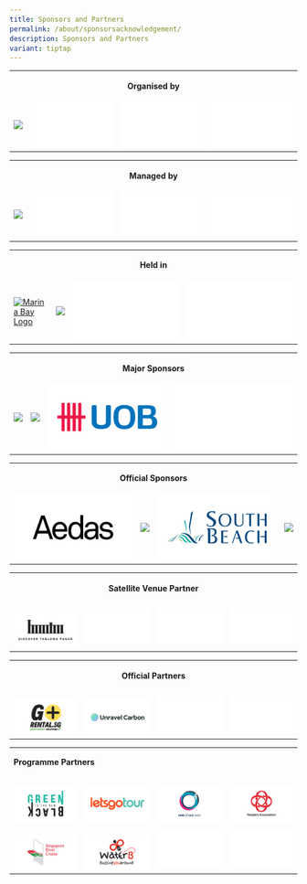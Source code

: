 ```yaml
---
title: Sponsors and Partners
permalink: /about/sponsorsacknowledgement/
description: Sponsors and Partners
variant: tiptap
---
```

<table style="minWidth: 100px">
<colgroup>
<col>
<col>
<col>
<col>
</colgroup>
<tbody>
<tr>
<th rowspan="1" colspan="4">
<p>Organised by</p>
</th>
</tr>
<tr>
<td rowspan="1" colspan="1"><a class="isomer-image-wrapper" href="https://www.ura.gov.sg/corporate"><img style="width: 100%" height="auto" width="100%" src="/images/About/Sponsor%20Acknowledgement/ura_resized%20web%20version.png"></a>
</td>
<td rowspan="1" colspan="1">
<div class="isomer-image-wrapper">
<img style="width: 100%" height="auto" width="100%" alt="" src="/images/space.png">
</div>
</td>
<td rowspan="1" colspan="1">
<div class="isomer-image-wrapper">
<img style="width: 100%" height="auto" width="100%" alt="" src="/images/space.png">
</div>
</td>
<td rowspan="1" colspan="1">
<div class="isomer-image-wrapper">
<img style="width: 100%" height="auto" width="100%" alt="" src="/images/space.png">
</div>
</td>
</tr>
</tbody>
</table>
<p></p>
<table style="minWidth: 100px">
<colgroup>
<col>
<col>
<col>
<col>
</colgroup>
<tbody>
<tr>
<th rowspan="1" colspan="4">
<p>Managed by</p>
</th>
</tr>
<tr>
<td rowspan="1" colspan="1"><a class="isomer-image-wrapper" href="https://www.pico.com/en/"><img style="width: 100%" height="auto" width="100%" src="/images/About/Sponsor%20Acknowledgement/pico_resized%20web%20version.png"></a>
</td>
<td rowspan="1" colspan="1">
<div class="isomer-image-wrapper">
<img style="width: 100%" height="auto" width="100%" alt="" src="/images/space.png">
</div>
</td>
<td rowspan="1" colspan="1">
<div class="isomer-image-wrapper">
<img style="width: 100%" height="auto" width="100%" alt="" src="/images/space.png">
</div>
</td>
<td rowspan="1" colspan="1">
<div class="isomer-image-wrapper">
<img style="width: 100%" height="auto" width="100%" alt="" src="/images/space.png">
</div>
</td>
</tr>
</tbody>
</table>
<p></p>
<table style="minWidth: 100px">
<colgroup>
<col>
<col>
<col>
<col>
</colgroup>
<tbody>
<tr>
<th rowspan="1" colspan="4">
<p>Held in</p>
</th>
</tr>
<tr>
<td rowspan="1" colspan="1"><a class="isomer-image-wrapper" href="https://www.ura.gov.sg/Corporate/Get-Involved/Shape-A-Distinctive-City/Explore-Our-City/Marina-Bay"><img style="width: 100%" height="auto" width="100%" alt="Marina Bay Logo" src="/images/About/Sponsor%20Acknowledgement/marine%20bay%20singapore_resized%20web%20version.png"></a>
</td>
<td rowspan="1" colspan="1"><a class="isomer-image-wrapper" href="https://www.visitsingapore.com/en/"><img style="width: 100%" height="auto" width="100%" src="/images/About/Sponsor%20Acknowledgement/passion%20made%20possible_resized%20web%20version.png"></a>
</td>
<td rowspan="1" colspan="1">
<div class="isomer-image-wrapper">
<img style="width: 100%" height="auto" width="100%" alt="" src="/images/space.png">
</div>
</td>
<td rowspan="1" colspan="1">
<div class="isomer-image-wrapper">
<img style="width: 100%" height="auto" width="100%" alt="" src="/images/space.png">
</div>
</td>
</tr>
</tbody>
</table>
<p></p>
<table style="minWidth: 100px">
<colgroup>
<col>
<col>
<col>
<col>
</colgroup>
<tbody>
<tr>
<th rowspan="1" colspan="4">
<p>Major Sponsors</p>
</th>
</tr>
<tr>
<td rowspan="1" colspan="1"><a class="isomer-image-wrapper" href="https://www.alibabacloud.com/en"><img style="width: 100%" height="auto" width="100%" src="/images/About/Sponsor%20Acknowledgement/alibaba%20cloud_resized%20web%20version.png"></a>
</td>
<td rowspan="1" colspan="1"><a class="isomer-image-wrapper" href="https://www.marinabaysands.com"><img style="width: 100%" height="auto" width="100%" src="/images/About/Sponsor%20Acknowledgement/mbs_resized%20web%20version.png"></a>
</td>
<td rowspan="1" colspan="1"><a class="isomer-image-wrapper" href="https://www.uobgroup.com/uobgroup/index.page"><img style="width: 100%" height="auto" width="100%" alt="UOB Logo" src="/images/2024 Sponsor's Logo /UOB_Logo.png"></a>
</td>
<td rowspan="1" colspan="1">
<div class="isomer-image-wrapper">
<img style="width: 100%" height="auto" width="100%" alt="" src="/images/space.png">
</div>
</td>
</tr>
</tbody>
</table>
<p></p>
<table style="minWidth: 100px">
<colgroup>
<col>
<col>
<col>
<col>
</colgroup>
<tbody>
<tr>
<th rowspan="1" colspan="4">
<p>Official Sponsors</p>
</th>
</tr>
<tr>
<td rowspan="1" colspan="1"><a class="isomer-image-wrapper" href="http://aedas.com/"><img style="width: 100%" height="auto" width="100%" alt="Aedas" src="/images/2024 Sponsor's Logo /Aedas_website24April.png"></a>
</td>
<td rowspan="1" colspan="1"><a class="isomer-image-wrapper" href="https://www.milleniawalk.com/"><img style="width: 100%" height="auto" width="100%" src="/images/About/Sponsor%20Acknowledgement/millenia%20walk_resized%20web%20version.png"></a>
</td>
<td rowspan="1" colspan="1"><a class="isomer-image-wrapper" href="https://southbeachavenue.com/"><img style="width: 100%" height="auto" width="100%" alt="South Beach Logo" src="/images/2024 Sponsor's Logo /South_Beach_version.png"></a>
</td>
<td rowspan="1" colspan="1"><a class="isomer-image-wrapper" href="https://www.fullertonhotels.com/"><img style="width: 100%" height="auto" width="100%" src="/images/About/Sponsor%20Acknowledgement/the%20fullerton%20heritage_resized%20web%20version.png"></a>
</td>
</tr>
</tbody>
</table>
<p></p>
<table style="minWidth: 100px">
<colgroup>
<col>
<col>
<col>
<col>
</colgroup>
<tbody>
<tr>
<th rowspan="1" colspan="4">
<p>Satellite Venue Partner</p>
</th>
</tr>
<tr>
<td rowspan="1" colspan="1">
<p></p><a class="isomer-image-wrapper" href="https://www.discovertanjongpagar.sg/"><img style="width: 100%" height="auto" width="100%" alt="" src="/images/2024 Sponsor's Logo /Discover_Tanjong_Pager.png"></a>
</td>
<td rowspan="1" colspan="1">
<div class="isomer-image-wrapper">
<img style="width: 100%" height="auto" width="100%" alt="" src="/images/space.png">
</div>
</td>
<td rowspan="1" colspan="1">
<div class="isomer-image-wrapper">
<img style="width: 100%" height="auto" width="100%" alt="" src="/images/space.png">
</div>
</td>
<td rowspan="1" colspan="1">
<div class="isomer-image-wrapper">
<img style="width: 100%" height="auto" width="100%" alt="" src="/images/space.png">
</div>
</td>
</tr>
</tbody>
</table>
<p></p>
<table style="minWidth: 100px">
<colgroup>
<col>
<col>
<col>
<col>
</colgroup>
<tbody>
<tr>
<th rowspan="1" colspan="4">
<p>Official Partners</p>
</th>
</tr>
<tr>
<td rowspan="1" colspan="1">
<p></p><a class="isomer-image-wrapper" href="http://gorental.sg"><img style="width: 100%" height="auto" width="100%" alt="Go Rental Logo" src="/images/2024 Sponsor's Logo /Go_Rental_version.png"></a>
</td>
<td rowspan="1" colspan="1">
<p></p><a class="isomer-image-wrapper" href="https://www.unravelcarbon.com/"><img style="width: 100%" height="auto" width="100%" alt="Unravel Carbon Logo" src="/images/2024 Sponsor's Logo /Unravel_Carbon__1_.png"></a>
</td>
<td rowspan="1" colspan="1">
<div class="isomer-image-wrapper">
<img style="width: 100%" height="auto" width="100%" alt="" src="/images/space.png">
</div>
</td>
<td rowspan="1" colspan="1">
<div class="isomer-image-wrapper">
<img style="width: 100%" height="auto" width="100%" alt="" src="/images/space.png">
</div>
</td>
</tr>
</tbody>
</table>
<table style="minWidth: 100px">
<colgroup>
<col>
<col>
<col>
<col>
</colgroup>
<tbody>
<tr>
<td rowspan="1" colspan="4">
<p><strong>Programme Partners</strong>
</p>
</td>
</tr>
<tr>
<td rowspan="1" colspan="1">
<p></p><a class="isomer-image-wrapper" href="https://greenisthenewblack.com/"><img style="width: 100%" height="auto" width="100%" alt="Green Is The New Black" src="/images/2024 Sponsor's Logo /Green_is_The_New_Black.png"></a>
</td>
<td rowspan="1" colspan="1">
<p></p><a class="isomer-image-wrapper" href="https://www.letsgotoursingapore.com/"><img style="width: 100%" height="auto" width="100%" alt="Let's Go Tour" src="/images/2024 Sponsor's Logo /Lets_go_tour.png"></a>
</td>
<td rowspan="1" colspan="1">
<p></p><a class="isomer-image-wrapper" href="https://www.theo4company.com/"><img style="width: 100%" height="auto" width="100%" alt="O4X" src="/images/2024 Sponsor's Logo /O2_Logo.png"></a>
</td>
<td rowspan="1" colspan="1">
<p></p><a class="isomer-image-wrapper" href="https://www.pa.gov.sg/"><img style="width: 100%" height="auto" width="100%" alt="People's Association" src="/images/2024 Sponsor's Logo /PA.png"></a>
</td>
</tr>
<tr>
<td rowspan="1" colspan="1">
<p></p><a class="isomer-image-wrapper" href="https://rivercruise.com.sg/"><img style="width: 100%" height="auto" width="100%" alt="Singapore River Cruise" src="/images/2024 Sponsor's Logo /Singapore_River_Cruise.png"></a>
</td>
<td rowspan="1" colspan="1">
<p></p><a class="isomer-image-wrapper" href="https://waterb.com.sg/"><img style="width: 100%" height="auto" width="100%" alt="WaterB" src="/images/2024 Sponsor's Logo /WaterB.png"></a>
</td>
<td rowspan="1" colspan="1">
<div class="isomer-image-wrapper">
<img style="width: 100%" height="auto" width="100%" alt="" src="/images/space.png">
</div>
</td>
<td rowspan="1" colspan="1">
<div class="isomer-image-wrapper">
<img style="width: 100%" height="auto" width="100%" alt="" src="/images/space.png">
</div>
</td>
</tr>
</tbody>
</table>
<p></p>